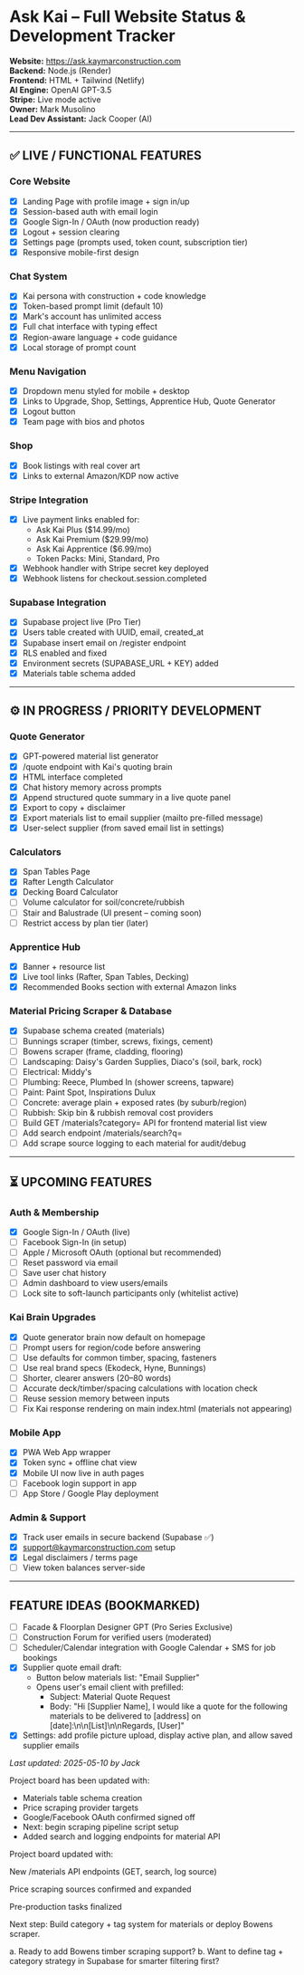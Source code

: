 # Ask Kai – Full Website Status & Development Tracker

**Website:** https://ask.kaymarconstruction.com  
**Backend:** Node.js (Render)  
**Frontend:** HTML + Tailwind (Netlify)  
**AI Engine:** OpenAI GPT-3.5  
**Stripe:** Live mode active  
**Owner:** Mark Musolino  
**Lead Dev Assistant:** Jack Cooper (AI)

---

## ✅ LIVE / FUNCTIONAL FEATURES

### Core Website
- [x] Landing Page with profile image + sign in/up
- [x] Session-based auth with email login
- [x] Google Sign-In / OAuth (now production ready)
- [x] Logout + session clearing
- [x] Settings page (prompts used, token count, subscription tier)
- [x] Responsive mobile-first design

### Chat System
- [x] Kai persona with construction + code knowledge
- [x] Token-based prompt limit (default 10)
- [x] Mark's account has unlimited access
- [x] Full chat interface with typing effect
- [x] Region-aware language + code guidance
- [x] Local storage of prompt count

### Menu Navigation
- [x] Dropdown menu styled for mobile + desktop
- [x] Links to Upgrade, Shop, Settings, Apprentice Hub, Quote Generator
- [x] Logout button
- [x] Team page with bios and photos

### Shop
- [x] Book listings with real cover art
- [x] Links to external Amazon/KDP now active

### Stripe Integration
- [x] Live payment links enabled for:
  - Ask Kai Plus ($14.99/mo)
  - Ask Kai Premium ($29.99/mo)
  - Ask Kai Apprentice ($6.99/mo)
  - Token Packs: Mini, Standard, Pro
- [x] Webhook handler with Stripe secret key deployed
- [x] Webhook listens for checkout.session.completed

### Supabase Integration
- [x] Supabase project live (Pro Tier)
- [x] Users table created with UUID, email, created_at
- [x] Supabase insert email on /register endpoint
- [x] RLS enabled and fixed
- [x] Environment secrets (SUPABASE_URL + KEY) added
- [x] Materials table schema added

---

## ⚙️ IN PROGRESS / PRIORITY DEVELOPMENT

### Quote Generator
- [x] GPT-powered material list generator
- [x] /quote endpoint with Kai's quoting brain
- [x] HTML interface completed
- [x] Chat history memory across prompts
- [x] Append structured quote summary in a live quote panel
- [x] Export to copy + disclaimer
- [x] Export materials list to email supplier (mailto pre-filled message)
- [x] User-select supplier (from saved email list in settings)

### Calculators
- [x] Span Tables Page
- [x] Rafter Length Calculator
- [x] Decking Board Calculator
- [ ] Volume calculator for soil/concrete/rubbish
- [ ] Stair and Balustrade (UI present – coming soon)
- [ ] Restrict access by plan tier (later)

### Apprentice Hub
- [x] Banner + resource list
- [x] Live tool links (Rafter, Span Tables, Decking)
- [x] Recommended Books section with external Amazon links

### Material Pricing Scraper & Database
- [x] Supabase schema created (materials)
- [ ] Bunnings scraper (timber, screws, fixings, cement)
- [ ] Bowens scraper (frame, cladding, flooring)
- [ ] Landscaping: Daisy's Garden Supplies, Diaco's (soil, bark, rock)
- [ ] Electrical: Middy's
- [ ] Plumbing: Reece, Plumbed In (shower screens, tapware)
- [ ] Paint: Paint Spot, Inspirations Dulux
- [ ] Concrete: average plain + exposed rates (by suburb/region)
- [ ] Rubbish: Skip bin & rubbish removal cost providers
- [ ] Build GET /materials?category= API for frontend material list view
- [ ] Add search endpoint /materials/search?q=
- [ ] Add scrape source logging to each material for audit/debug

---

## ⏳ UPCOMING FEATURES

### Auth & Membership
- [x] Google Sign-In / OAuth (live)
- [ ] Facebook Sign-In (in setup)
- [ ] Apple / Microsoft OAuth (optional but recommended)
- [ ] Reset password via email
- [ ] Save user chat history
- [ ] Admin dashboard to view users/emails
- [ ] Lock site to soft-launch participants only (whitelist active)

### Kai Brain Upgrades
- [x] Quote generator brain now default on homepage
- [ ] Prompt users for region/code before answering
- [ ] Use defaults for common timber, spacing, fasteners
- [ ] Use real brand specs (Ekodeck, Hyne, Bunnings)
- [ ] Shorter, clearer answers (20–80 words)
- [ ] Accurate deck/timber/spacing calculations with location check
- [ ] Reuse session memory between inputs
- [ ] Fix Kai response rendering on main index.html (materials not appearing)

### Mobile App
- [x] PWA Web App wrapper
- [x] Token sync + offline chat view
- [x] Mobile UI now live in auth pages
- [ ] Facebook login support in app
- [ ] App Store / Google Play deployment

### Admin & Support
- [x] Track user emails in secure backend (Supabase ✅)
- [x] support@kaymarconstruction.com setup
- [x] Legal disclaimers / terms page
- [ ] View token balances server-side

---

## FEATURE IDEAS (BOOKMARKED)

- [ ] Facade & Floorplan Designer GPT (Pro Series Exclusive)
- [ ] Construction Forum for verified users (moderated)
- [ ] Scheduler/Calendar integration with Google Calendar + SMS for job bookings
- [x] Supplier quote email draft:
  - Button below materials list: "Email Supplier"
  - Opens user's email client with prefilled:
    - Subject: Material Quote Request
    - Body: "Hi [Supplier Name], I would like a quote for the following materials to be delivered to [address] on [date]:\n\n[List]\n\nRegards, [User]"
- [x] Settings: add profile picture upload, display active plan, and allow saved supplier emails

_Last updated: 2025-05-10 by Jack_

Project board has been updated with:

- Materials table schema creation
- Price scraping provider targets
- Google/Facebook OAuth confirmed signed off
- Next: begin scraping pipeline script setup
- Added search and logging endpoints for material API


Project board updated with:

New /materials API endpoints (GET, search, log source)

Price scraping sources confirmed and expanded

Pre-production tasks finalized


Next step: Build category + tag system for materials or deploy Bowens scraper.

a. Ready to add Bowens timber scraping support?
b. Want to define tag + category strategy in Supabase for smarter filtering first?

